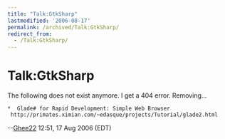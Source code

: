 ```yaml
---
title: "Talk:GtkSharp"
lastmodified: '2006-08-17'
permalink: /archived/Talk:GtkSharp/
redirect_from:
  - /Talk:GtkSharp/
---
```


Talk:GtkSharp
=============

The following does not exist anymore. I get a 404 error. Removing...

    *  Glade# for Rapid Development: Simple Web Browser 
     http://primates.ximian.com/~edasque/projects/Tutorial/glade2.html

--[Ghee22](/index.php?title=User:Ghee22&action=edit&redlink=1 "User:Ghee22 (page does not exist)") 12:51, 17 Aug 2006 (EDT)

